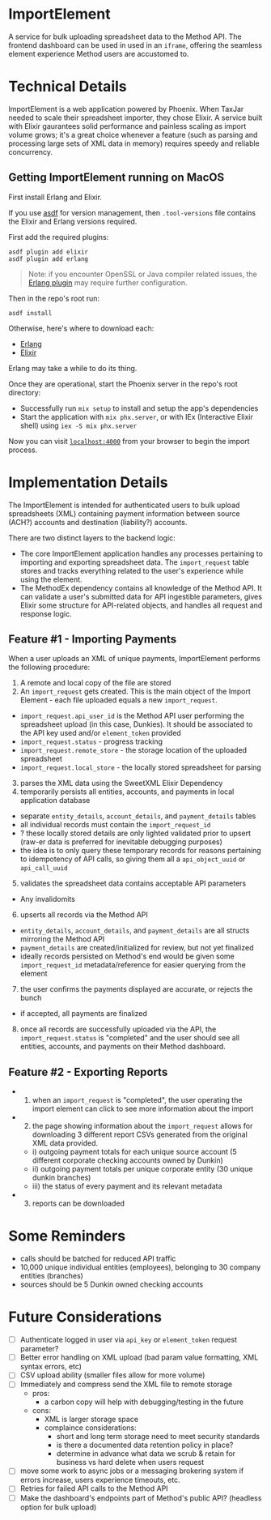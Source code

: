 # ImportElement

A service for bulk uploading spreadsheet data to the Method API. The frontend dashboard can be used in used in an `iframe`, offering the seamless element experience Method users are accustomed to.

# Technical Details

ImportElement is a web application powered by Phoenix. When TaxJar needed to scale their spreadsheet importer, they chose Elixir. A service built with Elixir gaurantees solid performance and painless scaling as import volume grows; it's a great choice whenever a feature (such as parsing and processing large sets of XML data in memory) requires speedy and reliable concurrency.

## Getting ImportElement running on MacOS

First install Erlang and Elixir.

If you use [asdf](https://asdf-vm.com/) for version management, then `.tool-versions` file contains the Elixir and Erlang versions required.

First add the required plugins:
```
asdf plugin add elixir
asdf plugin add erlang
```
> Note: if you encounter OpenSSL or Java compiler related issues, the [Erlang plugin](https://github.com/asdf-vm/asdf-erlang#osx) may require further configuration.

Then in the repo's root run:
```
asdf install
```

Otherwise, here's where to download each:

- [Erlang](https://www.erlang.org/patches/otp-25.3.2.3)
- [Elixir](https://elixir-lang.org/install.html)

Erlang may take a while to do its thing.

Once they are operational, start the Phoenix server in the repo's root directory:

- Successfully run `mix setup` to install and setup the app's dependencies
- Start the application with `mix phx.server`, or with IEx (Interactive Elixir shell) using `iex -S mix phx.server`

Now you can visit [`localhost:4000`](http://localhost:4000) from your browser to begin the import process.

# Implementation Details

The ImportElement is intended for authenticated users to bulk upload spreadsheets (XML) containing payment information between source (ACH?) accounts and destination (liability?) accounts.

There are two distinct layers to the backend logic:

- The core ImportElement application handles any processes pertaining to importing and exporting spreadsheet data. The `import_request` table stores and tracks everything related to the user's experience while using the element.
- The MethodEx dependency contains all knowledge of the Method API. It can validate a user's submitted data for API ingestible parameters, gives Elixir some structure for API-related objects, and handles all request and response logic.

## Feature #1 - Importing Payments

When a user uploads an XML of unique payments, ImportElement performs the following procedure:

1. A remote and local copy of the file are stored
2. An `import_request` gets created. This is the main object of the Import Element - each file uploaded equals a new `import_request`.

- `import_request.api_user_id` is the Method API user performing the spreadsheet upload (in this case, Dunkies). It should be associated to the API key used and/or `element_token` provided
- `import_request.status` - progress tracking
- `import_request.remote_store` - the storage location of the uploaded spreadsheet
- `import_request.local_store` - the locally stored spreadsheet for parsing

3. parses the XML data using the SweetXML Elixir Dependency
4. temporarily persists all entities, accounts, and payments in local application database

- separate `entity_details`, `account_details`, and `payment_details` tables
- all individual records must contain the `import_request_id`
- ? these locally stored details are only lighted validated prior to upsert (raw-er data is preferred for inevitable debugging purposes)
- the idea is to only query these temporary records for reasons pertaining to idempotency of API calls, so giving them all a `api_object_uuid` or `api_call_uuid`

5. validates the spreadsheet data contains acceptable API parameters

- Any invalidomits

6. upserts all records via the Method API

- `entity_details`, `account_details`, and `payment_details` are all structs mirroring the Method API
- `payment_details` are created/initialized for review, but not yet finalized
- ideally records persisted on Method's end would be given some `import_request_id` metadata/reference for easier querying from the element

7. the user confirms the payments displayed are accurate, or rejects the bunch

- if accepted, all payments are finalized

8. once all records are successfully uploaded via the API, the `import_request.status` is "completed" and the user should see all entities, accounts, and payments on their Method dashboard.

## Feature #2 - Exporting Reports

- 1. when an `import_request` is "completed", the user operating the import element can click to see more information about the import
- 2. the page showing information about the `import_request` allows for downloading 3 different report CSVs generated from the original XML data provided.
  - i) outgoing payment totals for each unique source account (5 different corporate checking accounts owned by Dunkin)
  - ii) outgoing payment totals per unique corporate entity (30 unique dunkin branches)
  - iii) the status of every payment and its relevant metadata
- 3. reports can be downloaded

# Some Reminders

- calls should be batched for reduced API traffic
- 10,000 unique individual entities (employees), belonging to 30 company entities (branches)
- sources should be 5 Dunkin owned checking accounts

# Future Considerations

- [ ] Authenticate logged in user via `api_key` or `element_token` request parameter?
- [ ] Better error handling on XML upload (bad param value formatting, XML syntax errors, etc)
- [ ] CSV upload ability (smaller files allow for more volume)
- [ ] Immediately and compress send the XML file to remote storage
  - pros:
    - a carbon copy will help with debugging/testing in the future
  - cons:
    - XML is larger storage space
    - complaince considerations:
      - short and long term storage need to meet security standards
      - is there a documented data retention policy in place?
      - determine in advance what data we scrub & retain for business vs hard delete when users request
- [ ] move some work to async jobs or a messaging brokering system if errors increase, users experience timeouts, etc.
- [ ] Retries for failed API calls to the Method API
- [ ] Make the dashboard's endpoints part of Method's public API? (headless option for bulk upload)
